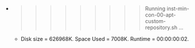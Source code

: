 * >>>>>>>>> Running inst-min-con-00-apt-custom-repository.sh ...
  * Disk size = 626968K. Space Used = 7008K. Runtime = 00:00:00:02.
